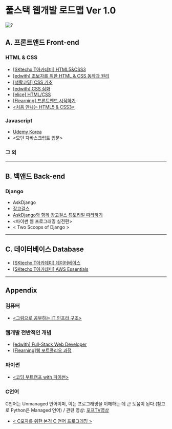 # 풀스택 웹개발 로드맵 Ver 1.0

![?](https://www.dropbox.com/s/cmeily726mwy0ob/full%20stack%20development%20venn.jpg?dl=0)

## A. 프론트앤드 Front-end

### HTML & CSS
* [[SKtechx T아카데미] HTML5&CSS3](https://tacademy.sktechx.com/live/player/onlineLectureDetail.action?seq=74)
* [[edwith] 초보자를 위한 HTML & CSS 동작과 원리](http://www.edwith.org/htmlcss)
* [[생활코딩] CSS 기초](https://opentutorials.org/course/3086)
* [[edwith] CSS 심화](http://www.edwith.org/codingd_css/joinLectures/9904)
* [[elice] HTML/CSS](https://academy.elice.io/courses/286)
* [[Flearning] 프론트앤드 시작하기](https://www.flearning.net/courses/1)
* [<처음 만나는 HTML5 & CSS3>](http://www.aladin.co.kr/shop/wproduct.aspx?ItemId=125179836)

### Javascript
* [Udemy Korea](https://www.udemy.com/softcampus-javascript/)
* <모던 자바스크립트 입문>

### 그 외

---


## B. 백앤드 Back-end

### Django
* AskDjango
* [장고걸스](https://tutorial.djangogirls.org/ko)
* [AskDjango와 함께 장고걸스 튜토리얼 따라하기](https://www.udemy.com/djangogirls-with-askdjango/)
* <파이썬 웹 프로그래밍 실전편>
* < Two Scoops of Django >

---


## C. 데이터베이스 Database
* [[SKtechx T아카데미] 데이터베이스](https://tacademy.sktechx.com/live/player/onlineLectureDetail.action?seq=72)
* [[SKtechx T아카데미] AWS Essentials](https://tacademy.sktechx.com/live/player/onlineLectureDetail.action?seq=86)

---
## Appendix
### 컴퓨터
* [<그림으로 공부하는 IT 인프라 구조>](http://www.aladin.co.kr/shop/wproduct.aspx?ItemId=62754081)

### 웹개발 전반적인 개념
* [[edwith] Full-Stack Web Developer](http://www.edwith.org/boostcourse-web)
* [[Flearning]웹 포트폴리오 과정](https://www.flearning.net/courses/5)

### 파이썬
* [<코딩 부트캠프 with 파이썬>](http://www.aladin.co.kr/shop/wproduct.aspx?ItemId=134017766)

### C언어
C언어는 Unmanaged 언어이며, 이는 프로그래밍을 이해하는 데 큰 도움이 된다.(참고로 Python은 Managed 언어) / 관련 영상: [포프TV영상](https://www.youtube.com/watch?v=ESU2IkFj9VM&t=29s)

* [< C포자를 위한 본격 C 언어 프로그래밍 >](http://jpub.tistory.com/703)

